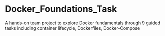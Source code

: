 # Docker_Foundations_Task
A hands-on team project to explore Docker fundamentals through 9 guided tasks including container lifecycle, Dockerfiles, Docker-Compose
